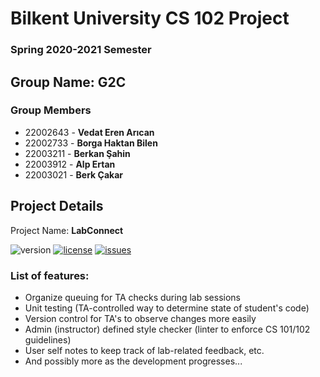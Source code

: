 # Bilkent University CS 102 Project

### Spring 2020-2021 Semester

## Group Name: G2C

### Group Members

- 22002643 - **Vedat Eren Arıcan**
- 22002733 - **Borga Haktan Bilen**
- 22003211 - **Berkan Şahin**
- 22003912 - **Alp Ertan**
- 22003021 - **Berk Çakar**

## Project Details

Project Name: **LabConnect**

![version](https://img.shields.io/badge/version-0.1.1-yellow?style=flat-square) [![license](https://img.shields.io/github/license/cs102-project/LabConnect?style=flat-square)](https://github.com/cs102-project/LabConnect/blob/master/LICENSE)
[![issues](https://img.shields.io/github/issues/cs102-project/LabConnect?style=flat-square)](https://github.com/cs102-project/LabConnect/issues)

### List of features:

- Organize queuing for TA checks during lab sessions
- Unit testing (TA-controlled way to determine state of student's code)
- Version control for TA's to observe changes more easily
- Admin (instructor) defined style checker (linter to enforce CS 101/102 guidelines)
- User self notes to keep track of lab-related feedback, etc.
- And possibly more as the development progresses...
